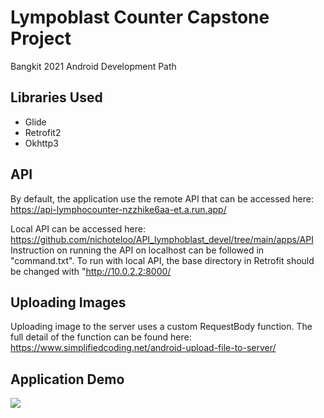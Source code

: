 # Lympoblast Counter Capstone Project
Bangkit 2021 Android Development Path

## Libraries Used
* Glide
* Retrofit2
* Okhttp3

## API
By default, the application use the remote API that can be accessed here: https://api-lymphocounter-nzzhike6aa-et.a.run.app/

Local API can be accessed here: https://github.com/nichoteloo/API_lymphoblast_devel/tree/main/apps/API
Instruction on running the API on localhost can be followed in "command.txt".
To run with local API, the base directory in Retrofit should be changed with "http://10.0.2.2:8000/

## Uploading Images
Uploading image to the server uses a custom RequestBody function.
The full detail of the function can be found here: https://www.simplifiedcoding.net/android-upload-file-to-server/

## Application Demo
![](AppDemo.gif)
